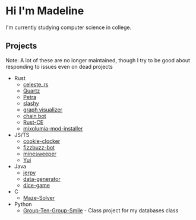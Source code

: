 # Hi I'm Madeline 
I'm currently studying computer science in college.

## Projects
Note: 
A lot of these are no longer maintained, though I try to be good about responding to issues even on dead projects
- Rust
  - [celeste_rs](https://github.com/maddymakesgames/celeste_rs)
  - [Quartz](https://github.com/Rusty-Quartz/Quartz)
  - [Petra](https://github.com/maddymakesgames/Petra)
  - [slashy](https://github.com/maddymakesgames/slashy)
  - [graph visualizer](https://github.com/maddymakesgames/graph_visualizer)
  - [chain bot](https://github.com/maddymakesgames/chain-bot)
  - [Rust-CE](https://github.com/maddymakesgames/Rust-CE)
  - [mixolumia-mod-installer](https://github.com/maddymakesgames/mixolumia-mod-installer)
- JS/TS
  - [cookie-clocker](https://github.com/maddymakesgames/cookie-clocker)
  - [fizzbuzz-bot](https://github.com/maddymakesgames/fizzbuzz-bot)
  - [minesweeper](https://github.com/maddymakesgames/minesweeper)
  - [Yui](https://github.com/maddymakesgames/Yui)
- Java
  - [jerpy](https://github.com/plc-queers-and-owen/jerpy)
  - [data-generator](https://github.com/Rusty-Quartz/data-generator)
  - [dice-game](https://github.com/maddymakesgames/DiceGame)
- C
  - [Maze-Solver](https://github.com/maddymakesgames/Maze-Solver)
- Python
  - [Group-Ten-Group-Smile](https://github.com/ScreamsInDatabase-Group-10/Group-Ten-Group-Smile) - Class project for my databases class
